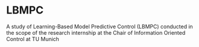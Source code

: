 # LBMPC

A study of Learning-Based Model Predictive Control (LBMPC) conducted in the scope of the research internship at the Chair of Information Oriented Control at TU Munich